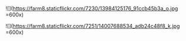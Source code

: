 ![](https://farm8.staticflickr.com/7230/13984125176_91ccb45b3a_o.jpg =600x)

![](https://farm8.staticflickr.com/7251/14007688534_adb24c48f8_k.jpg =600x)